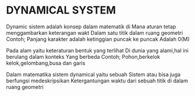 # DYNAMICAL SYSTEM

Dynamic sistem adalah konsep dalam matematik di
Mana aturan tetap menggambarkan keterangan wakt
Dalam satu titik dalam ruang geometri
Contoh;
Panjang karakter adalah ketinggian puncak ke puncak
Adalah 0(M)

Pada alam yaitu keteraturan bentuk yang terlihat
Di dunia yang alami,hal ini berulang dalam konteks
Yang berbeda
Contoh;
Pohon,berkelok kelok,gelombang,busa dan garis

Dalam matematika sistem dynamical yaitu sebuah 
Sistem atau bisa juga berfungsi medeskripsikan
Ketergantungan waktu dari sebuah titik di dalam ruang geometri

